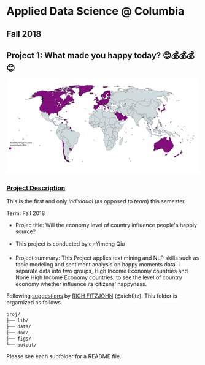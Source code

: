 # Applied Data Science @ Columbia
## Fall 2018
## Project 1: What made you happy today? :blush::moneybag::moneybag::moneybag::blush:

![image](figs/World_Bank_high-income_economies.png)

### [Project Description](doc/Proj1_desc.md)
This is the first and only *individual* (as opposed to *team*) this semester. 

Term: Fall 2018

+ Projec title: Will the economy level of country influence people's happly source?
+ This project is conducted by :point_right:Yimeng Qiu

+ Project summary: This Project applies text mining and NLP skills such as topic modeling and sentiment analysis on happy moments data. I separate data into two groups, High Income Economy countries and None High Income Economy countries, to see the level of country economy whether influence its citizens’ happyness.

Following [suggestions](http://nicercode.github.io/blog/2013-04-05-projects/) by [RICH FITZJOHN](http://nicercode.github.io/about/#Team) (@richfitz). This folder is orgarnized as follows.

```
proj/
├── lib/
├── data/
├── doc/
├── figs/
└── output/
```

Please see each subfolder for a README file.
